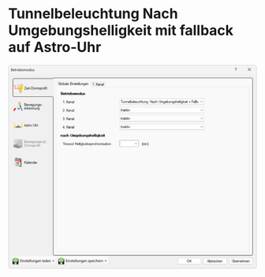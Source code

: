 # Tunnelbeleuchtung Nach Umgebungshelligkeit mit fallback auf Astro-Uhr
![Tunnelbeleuchtung Nach Umgebungshelligkeit mit fallback auf Astro-Uhr](tunnelbeleuchtung-nach-umgebungshelligkeit-mit-fallback-auf-astro-uhr.png)  
